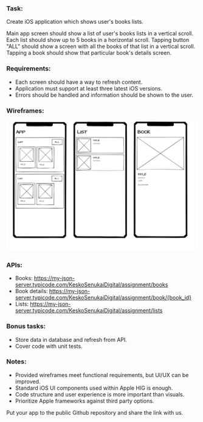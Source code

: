 ### Task:
Create iOS application which shows user's books lists.

Main app screen should show a list of user's books lists in a vertical scroll. Each list should show up to 5 books in a horizontal scroll. Tapping button "ALL" should show a screen with all the books of that list in a vertical scroll. Tapping a book should show that particular book's details screen.

### Requirements:
- Each screen should have a way to refresh content.
- Application must support at least three latest iOS versions.
- Errors should be handled and information should be shown to the user.

### Wireframes:
![wireframes](https://raw.githubusercontent.com/KeskoSenukaiDigital/assignment/main/wireframes.png)

### APIs:
- Books: https://my-json-server.typicode.com/KeskoSenukaiDigital/assignment/books
- Book details: https://my-json-server.typicode.com/KeskoSenukaiDigital/assignment/book/{book_id}
- Lists: https://my-json-server.typicode.com/KeskoSenukaiDigital/assignment/lists

### Bonus tasks:
- Store data in database and refresh from API.
- Cover code with unit tests.

### Notes:
- Provided wireframes meet functional requirements, but UI/UX can be improved.
- Standard iOS UI components used within Apple HIG is enough.
- Code structure and user experience is more important than visuals.
- Prioritize Apple frameworks against third party options.


Put your app to the public Github repository and share the link with us.
